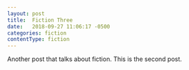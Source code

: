 ```yaml
---
layout: post
title:  Fiction Three
date:   2018-09-27 11:06:17 -0500
categories: fiction
contentType: fiction
---
```


Another post that talks about fiction.  This is the second post.